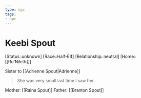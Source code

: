 ```yaml
---
type: npc
tags: 
- npc
---
```


# Keebi Spout

[Status::unknown]
[Race::Half-Elf]
[Relationship::neutral]
[Home::[[Ru'Nileth]]]


Sister to [[Adrienne Spout|Adrienne]]

> She was very small last time I saw her.

Mother: [[Raina Spout]]
Father: [[Branton Spout]]